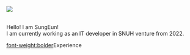 <img src="https://capsule-render.vercel.app/api?type=rounded&color= #F1C40F&height=300&section=header&text=Welcome!&fontSize=90&font-color=white" /><br><br>

Hello! I am SungEun! <br>
I am currently working as an IT developer in SNUH venture from 2022.

<font-weight:bolder>Experience
